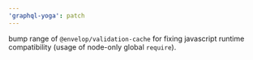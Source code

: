 ```yaml
---
'graphql-yoga': patch
---
```


bump range of `@envelop/validation-cache` for fixing javascript runtime compatibility (usage of node-only global `require`).
